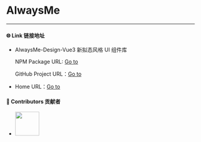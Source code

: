 # AlwaysMe

---

#### 🌐 Link 链接地址
-   AlwaysMe-Design-Vue3 新拟态风格 UI 组件库

    NPM Package URL: [Go to](https://www.npmjs.com/package/@alwaysme/design)

    GitHub Project URL：[Go to](https://github.com/Alwaysmeo/alwaysme-design)

-   Home URL：[Go to](https://www.alwaysme.org)

####  📌 Contributors 贡献者
-   <a href="https://github.com/Alwaysmeo" target="_blank"><img src="https://avatars.githubusercontent.com/u/62600916?v=4" height="64"></a>
